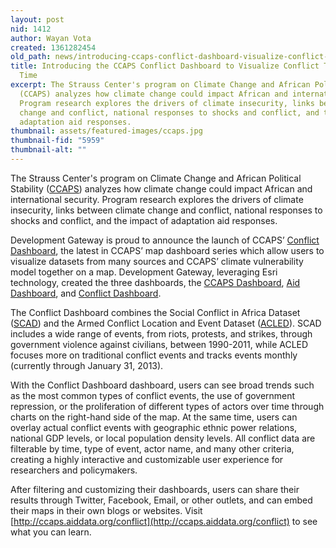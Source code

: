 ```yaml
---
layout: post
nid: 1412
author: Wayan Vota
created: 1361282454
old_path: news/introducing-ccaps-conflict-dashboard-visualize-conflict-trends-real-time
title: Introducing the CCAPS Conflict Dashboard to Visualize Conflict Trends in Real
  Time
excerpt: The Strauss Center's program on Climate Change and African Political Stability
  (CCAPS) analyzes how climate change could impact African and international security.
  Program research explores the drivers of climate insecurity, links between climate
  change and conflict, national responses to shocks and conflict, and the impact of
  adaptation aid responses.
thumbnail: assets/featured-images/ccaps.jpg
thumbnail-fid: "5959"
thumbnail-alt: ""
---
```


The Strauss Center's program on Climate Change and African Political Stability ([CCAPS](http://www.strausscenter.org/ccaps/)) analyzes how climate change could impact African and international security. Program research explores the drivers of climate insecurity, links between climate change and conflict, national responses to shocks and conflict, and the impact of adaptation aid responses.

Development Gateway is proud to announce the launch of CCAPS’ [Conflict Dashboard](http://ccaps.aiddata.org/conflict), the latest in CCAPS’ map dashboard series which allow users to visualize datasets from many sources and CCAPS’ climate vulnerability model together on a map. Development Gateway, leveraging Esri technology, created the three dashboards, the [CCAPS Dashboard](http://ccaps.aiddata.org/), [Aid Dashboard](http://ccaps.aiddata.org/aid), and [Conflict Dashboard](http://ccaps.aiddata.org/conflict).

The Conflict Dashboard combines the Social Conflict in Africa Dataset ([SCAD](http://www.strausscenter.org/scad.html)) and the Armed Conflict Location and Event Dataset ([ACLED](http://www.strausscenter.org/acled.html)). SCAD includes a wide range of events, from riots, protests, and strikes, through government violence against civilians, between 1990-2011, while ACLED focuses more on traditional conflict events and tracks events monthly (currently through January 31, 2013).

With the Conflict Dashboard dashboard, users can see broad trends such as the most common types of conflict events, the use of government repression, or the proliferation of different types of actors over time through charts on the right-hand side of the map. At the same time, users can overlay actual conflict events with geographic ethnic power relations, national GDP levels, or local population density levels. All conflict data are filterable by time, type of event, actor name, and many other criteria, creating a highly interactive and customizable user experience for researchers and policymakers.

After filtering and customizing their dashboards, users can share their results through Twitter, Facebook, Email, or other outlets, and can embed their maps in their own blogs or websites. Visit [http://ccaps.aiddata.org/conflict](http://ccaps.aiddata.org/conflict) to see what you can learn.
